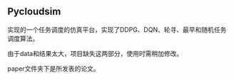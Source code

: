 ## Pycloudsim

实现的一个任务调度的仿真平台，实现了DDPG、DQN、轮寻、最早和随机任务调度算法。

由于data和结果太大，项目缺失这两部分，使用时需稍加修改。

paper文件夹下是所发表的论文。
